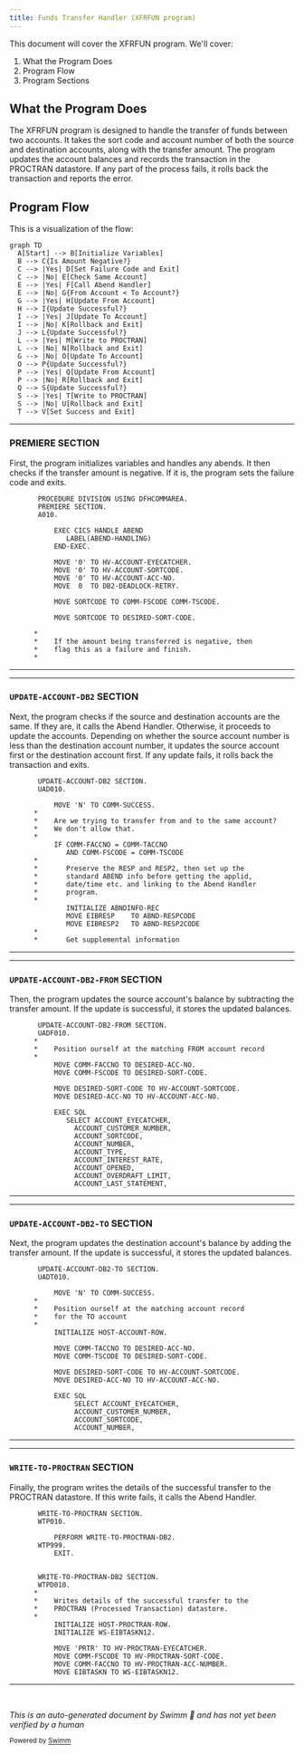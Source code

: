 ```yaml
---
title: Funds Transfer Handler (XFRFUN program)
---
```

This document will cover the XFRFUN program. We'll cover:

1. What the Program Does
2. Program Flow
3. Program Sections

## What the Program Does

The XFRFUN program is designed to handle the transfer of funds between two accounts. It takes the sort code and account number of both the source and destination accounts, along with the transfer amount. The program updates the account balances and records the transaction in the PROCTRAN datastore. If any part of the process fails, it rolls back the transaction and reports the error.

## Program Flow

This is a visualization of the flow:

```mermaid
graph TD
  A[Start] --> B[Initialize Variables]
  B --> C{Is Amount Negative?}
  C --> |Yes| D[Set Failure Code and Exit]
  C --> |No| E[Check Same Account]
  E --> |Yes| F[Call Abend Handler]
  E --> |No| G{From Account < To Account?}
  G --> |Yes| H[Update From Account]
  H --> I{Update Successful?}
  I --> |Yes| J[Update To Account]
  I --> |No| K[Rollback and Exit]
  J --> L{Update Successful?}
  L --> |Yes| M[Write to PROCTRAN]
  L --> |No| N[Rollback and Exit]
  G --> |No| O[Update To Account]
  O --> P{Update Successful?}
  P --> |Yes| Q[Update From Account]
  P --> |No| R[Rollback and Exit]
  Q --> S{Update Successful?}
  S --> |Yes| T[Write to PROCTRAN]
  S --> |No| U[Rollback and Exit]
  T --> V[Set Success and Exit]
```

<SwmSnippet path="/src/base/cobol_src/XFRFUN.cbl" line="268">

---

### PREMIERE SECTION

First, the program initializes variables and handles any abends. It then checks if the transfer amount is negative. If it is, the program sets the failure code and exits.

```cobol
       PROCEDURE DIVISION USING DFHCOMMAREA.
       PREMIERE SECTION.
       A010.

           EXEC CICS HANDLE ABEND
              LABEL(ABEND-HANDLING)
           END-EXEC.

           MOVE '0' TO HV-ACCOUNT-EYECATCHER.
           MOVE '0' TO HV-ACCOUNT-SORTCODE.
           MOVE '0' TO HV-ACCOUNT-ACC-NO.
           MOVE  0  TO DB2-DEADLOCK-RETRY.

           MOVE SORTCODE TO COMM-FSCODE COMM-TSCODE.

           MOVE SORTCODE TO DESIRED-SORT-CODE.

      *
      *    If the amount being transferred is negative, then
      *    flag this as a failure and finish.
      *
```

---

</SwmSnippet>

<SwmSnippet path="/src/base/cobol_src/XFRFUN.cbl" line="308">

---

### <SwmToken path="src/base/cobol_src/XFRFUN.cbl" pos="308:1:5" line-data="       UPDATE-ACCOUNT-DB2 SECTION.">`UPDATE-ACCOUNT-DB2`</SwmToken> SECTION

Next, the program checks if the source and destination accounts are the same. If they are, it calls the Abend Handler. Otherwise, it proceeds to update the accounts. Depending on whether the source account number is less than the destination account number, it updates the source account first or the destination account first. If any update fails, it rolls back the transaction and exits.

```cobol
       UPDATE-ACCOUNT-DB2 SECTION.
       UAD010.

           MOVE 'N' TO COMM-SUCCESS.
      *
      *    Are we trying to transfer from and to the same account?
      *    We don't allow that.
      *
           IF COMM-FACCNO = COMM-TACCNO
              AND COMM-FSCODE = COMM-TSCODE
      *
      *       Preserve the RESP and RESP2, then set up the
      *       standard ABEND info before getting the applid,
      *       date/time etc. and linking to the Abend Handler
      *       program.
      *
              INITIALIZE ABNDINFO-REC
              MOVE EIBRESP    TO ABND-RESPCODE
              MOVE EIBRESP2   TO ABND-RESP2CODE
      *
      *       Get supplemental information
```

---

</SwmSnippet>

<SwmSnippet path="/src/base/cobol_src/XFRFUN.cbl" line="919">

---

### <SwmToken path="src/base/cobol_src/XFRFUN.cbl" pos="919:1:7" line-data="       UPDATE-ACCOUNT-DB2-FROM SECTION.">`UPDATE-ACCOUNT-DB2-FROM`</SwmToken> SECTION

Then, the program updates the source account's balance by subtracting the transfer amount. If the update is successful, it stores the updated balances.

```cobol
       UPDATE-ACCOUNT-DB2-FROM SECTION.
       UADF010.
      *
      *    Position ourself at the matching FROM account record
      *
           MOVE COMM-FACCNO TO DESIRED-ACC-NO.
           MOVE COMM-FSCODE TO DESIRED-SORT-CODE.

           MOVE DESIRED-SORT-CODE TO HV-ACCOUNT-SORTCODE.
           MOVE DESIRED-ACC-NO TO HV-ACCOUNT-ACC-NO.

           EXEC SQL
              SELECT ACCOUNT_EYECATCHER,
                ACCOUNT_CUSTOMER_NUMBER,
                ACCOUNT_SORTCODE,
                ACCOUNT_NUMBER,
                ACCOUNT_TYPE,
                ACCOUNT_INTEREST_RATE,
                ACCOUNT_OPENED,
                ACCOUNT_OVERDRAFT_LIMIT,
                ACCOUNT_LAST_STATEMENT,
```

---

</SwmSnippet>

<SwmSnippet path="/src/base/cobol_src/XFRFUN.cbl" line="1041">

---

### <SwmToken path="src/base/cobol_src/XFRFUN.cbl" pos="1041:1:7" line-data="       UPDATE-ACCOUNT-DB2-TO SECTION.">`UPDATE-ACCOUNT-DB2-TO`</SwmToken> SECTION

Next, the program updates the destination account's balance by adding the transfer amount. If the update is successful, it stores the updated balances.

```cobol
       UPDATE-ACCOUNT-DB2-TO SECTION.
       UADT010.

           MOVE 'N' TO COMM-SUCCESS.
      *
      *    Position ourself at the matching account record
      *    for the TO account
      *
           INITIALIZE HOST-ACCOUNT-ROW.

           MOVE COMM-TACCNO TO DESIRED-ACC-NO.
           MOVE COMM-TSCODE TO DESIRED-SORT-CODE.

           MOVE DESIRED-SORT-CODE TO HV-ACCOUNT-SORTCODE.
           MOVE DESIRED-ACC-NO TO HV-ACCOUNT-ACC-NO.

           EXEC SQL
                SELECT ACCOUNT_EYECATCHER,
                ACCOUNT_CUSTOMER_NUMBER,
                ACCOUNT_SORTCODE,
                ACCOUNT_NUMBER,
```

---

</SwmSnippet>

<SwmSnippet path="/src/base/cobol_src/XFRFUN.cbl" line="1563">

---

### <SwmToken path="src/base/cobol_src/XFRFUN.cbl" pos="1563:1:5" line-data="       WRITE-TO-PROCTRAN SECTION.">`WRITE-TO-PROCTRAN`</SwmToken> SECTION

Finally, the program writes the details of the successful transfer to the PROCTRAN datastore. If this write fails, it calls the Abend Handler.

```cobol
       WRITE-TO-PROCTRAN SECTION.
       WTP010.

           PERFORM WRITE-TO-PROCTRAN-DB2.
       WTP999.
           EXIT.


       WRITE-TO-PROCTRAN-DB2 SECTION.
       WTPD010.
      *
      *    Writes details of the successful transfer to the
      *    PROCTRAN (Processed Transaction) datastore.
      *
           INITIALIZE HOST-PROCTRAN-ROW.
           INITIALIZE WS-EIBTASKN12.

           MOVE 'PRTR' TO HV-PROCTRAN-EYECATCHER.
           MOVE COMM-FSCODE TO HV-PROCTRAN-SORT-CODE.
           MOVE COMM-FACCNO TO HV-PROCTRAN-ACC-NUMBER.
           MOVE EIBTASKN TO WS-EIBTASKN12.
```

---

</SwmSnippet>

&nbsp;

*This is an auto-generated document by Swimm 🌊 and has not yet been verified by a human*

<SwmMeta version="3.0.0" repo-id="Z2l0aHViJTNBJTNBY2ljcy1iYW5raW5nLXNhbXBsZS1hcHBsaWNhdGlvbi1jYnNhLUlCTS1EZW1vLUdQVCUzQSUzQVN3aW1tLURlbW8=" repo-name="cics-banking-sample-application-cbsa-IBM-Demo-GPT"><sup>Powered by [Swimm](/)</sup></SwmMeta>
